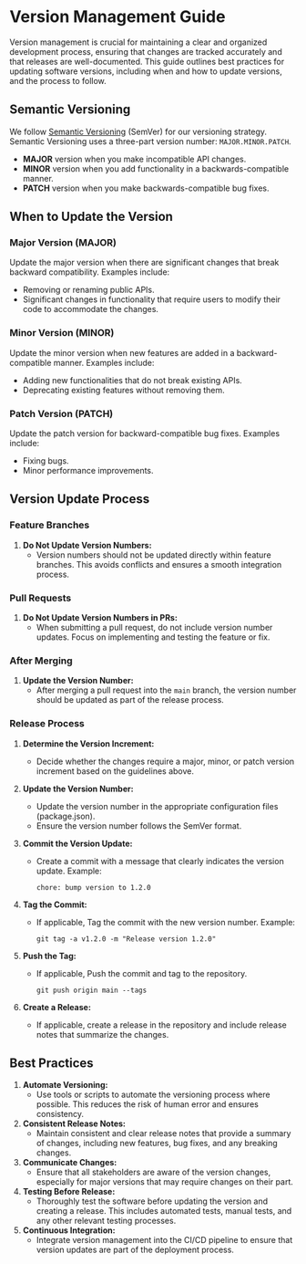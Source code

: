 # Version Management Guide

Version management is crucial for maintaining a clear and organized development process, ensuring that changes are tracked accurately and that releases are well-documented. This guide outlines best practices for updating software versions, including when and how to update versions, and the process to follow.

## Semantic Versioning

We follow [Semantic Versioning](https://semver.org/) (SemVer) for our versioning strategy. Semantic Versioning uses a three-part version number: `MAJOR.MINOR.PATCH`.

-   **MAJOR** version when you make incompatible API changes.
-   **MINOR** version when you add functionality in a backwards-compatible manner.
-   **PATCH** version when you make backwards-compatible bug fixes.

## When to Update the Version

### Major Version (MAJOR)

Update the major version when there are significant changes that break backward compatibility. Examples include:

-   Removing or renaming public APIs.
-   Significant changes in functionality that require users to modify their code to accommodate the changes.

### Minor Version (MINOR)

Update the minor version when new features are added in a backward-compatible manner. Examples include:

-   Adding new functionalities that do not break existing APIs.
-   Deprecating existing features without removing them.

### Patch Version (PATCH)

Update the patch version for backward-compatible bug fixes. Examples include:

-   Fixing bugs.
-   Minor performance improvements.

## Version Update Process

### Feature Branches

1. **Do Not Update Version Numbers:**
    - Version numbers should not be updated directly within feature branches. This avoids conflicts and ensures a smooth integration process.

### Pull Requests

1. **Do Not Update Version Numbers in PRs:**
    - When submitting a pull request, do not include version number updates. Focus on implementing and testing the feature or fix.

### After Merging

1. **Update the Version Number:**
    - After merging a pull request into the `main` branch, the version number should be updated as part of the release process.

### Release Process

1. **Determine the Version Increment:**

    - Decide whether the changes require a major, minor, or patch version increment based on the guidelines above.

2. **Update the Version Number:**

    - Update the version number in the appropriate configuration files (package.json).
    - Ensure the version number follows the SemVer format.

3. **Commit the Version Update:**

    - Create a commit with a message that clearly indicates the version update. Example:
        ```
        chore: bump version to 1.2.0
        ```

4. **Tag the Commit:**

    - If applicable, Tag the commit with the new version number. Example:
        ```
        git tag -a v1.2.0 -m "Release version 1.2.0"
        ```

5. **Push the Tag:**

    - If applicable, Push the commit and tag to the repository.
        ```
        git push origin main --tags
        ```

6. **Create a Release:**
    - If applicable, create a release in the repository and include release notes that summarize the changes.

## Best Practices

1. **Automate Versioning:**
    - Use tools or scripts to automate the versioning process where possible. This reduces the risk of human error and ensures consistency.
2. **Consistent Release Notes:**
    - Maintain consistent and clear release notes that provide a summary of changes, including new features, bug fixes, and any breaking changes.
3. **Communicate Changes:**
    - Ensure that all stakeholders are aware of the version changes, especially for major versions that may require changes on their part.
4. **Testing Before Release:**
    - Thoroughly test the software before updating the version and creating a release. This includes automated tests, manual tests, and any other relevant testing processes.
5. **Continuous Integration:**
    - Integrate version management into the CI/CD pipeline to ensure that version updates are part of the deployment process.
